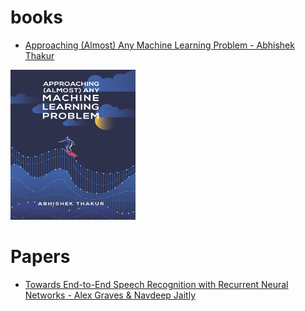 # books

- [Approaching (Almost) Any Machine Learning Problem - Abhishek Thakur](https://www.amazon.com/Approaching-Almost-Machine-Learning-Problem-ebook/dp/B089P13QHT)  
<img src="https://github.com/zarko84000/books/blob/main/imgs/approaching_any_machine_learning_problem.jpeg" width="200" height="240">


# Papers

- [Towards End-to-End Speech Recognition with Recurrent Neural Networks - Alex Graves & Navdeep Jaitly](http://proceedings.mlr.press/v32/graves14.pdf)  
